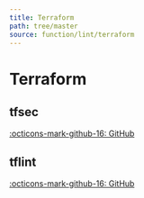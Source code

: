 ```yaml
---
title: Terraform
path: tree/master
source: function/lint/terraform
---
```


# Terraform

## tfsec

[:octicons-mark-github-16: GitHub](https://github.com/liamg/tfsec)

## tflint

[:octicons-mark-github-16: GitHub](https://github.com/terraform-linters/tflint)